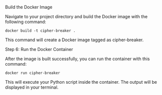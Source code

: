 Build the Docker Image

Navigate to your project directory and build the Docker image with the following command:

    docker build -t cipher-breaker .

This command will create a Docker image tagged as cipher-breaker.

Step 6: Run the Docker Container

After the image is built successfully, you can run the container with this command:

    docker run cipher-breaker

This will execute your Python script inside the container. The output will be displayed in your terminal.
